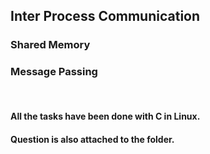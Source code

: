 <!DOCTYPE html>
<html>
<body>
<h2>Inter Process Communication</h2>
<h3>Shared Memory</h3>
<h3>Message Passing</h3>
<br>
<h4>All the tasks have been done with C in Linux.</h4>
<h4>Question is also attached to the folder.</h4>
</body>
</html>
